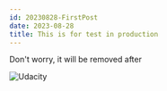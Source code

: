 ```yaml
---
id: 20230828-FirstPost
date: 2023-08-28
title: This is for test in production
---
```


Don't worry, it will be removed after

![Udacity](/assets/network.jpg)
